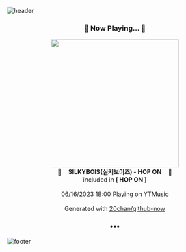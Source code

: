 ![header](https://capsule-render.vercel.app/api?type=wave&height=170&section=header&fontColor=090707&fontAlignX=45&fontAlignY=65&fontSize=100)

<h3 align="center">🎵 Now Playing... 🎵</h3>
<p align="center">
  <a href="https://music.youtube.com/watch?v=37lBLnAL1JE">
    <img width="300" src="https://lh3.googleusercontent.com/L8r3OlJlMCVPX4KYcTJksKgw0z9jco3DOm3-1nmy3CrllkwEGoJHGxgTRNTHZX1HjFHwZ_i6S21oV6ythQ">
  </a>
  <br>
  🎵&nbsp&nbsp&nbsp <b>SILKYBOIS(실키보이즈) - HOP ON</b> &nbsp&nbsp&nbsp🎵
  <br>
  included in <b>[ HOP ON ]</b>
  
  <br />
  <br />
  06/16/2023 18:00 Playing on YTMusic
  <br />
  <br />
  Generated with <a href="https://github.com/20chan/github-now">20chan/github-now</a>
</p>

<h3 align="center">•••</h3>

![footer](https://capsule-render.vercel.app/api?type=wave&height=150&section=footer)
